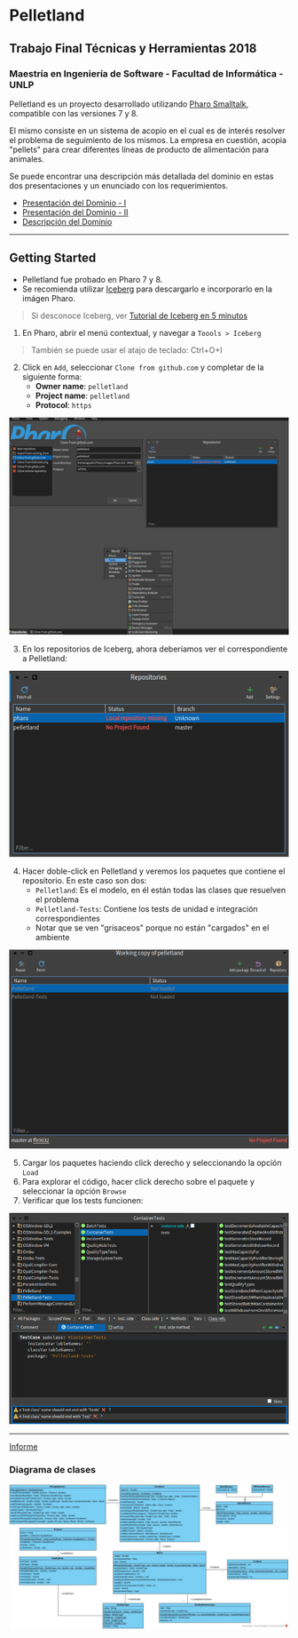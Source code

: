 # Pelletland

## Trabajo Final ​ Técnicas y Herramientas 2018

### Maestría en Ingeniería de Software - Facultad de Informática - UNLP

Pelletland es un proyecto desarrollado utilizando [Pharo Smalltalk](https://pharo.org/), compatible con las versiones 7 y 8.

El mismo consiste en un sistema de acopio en el cual es de interés resolver el problema de seguimiento de los mismos. La empresa en cuestión, acopia "pellets" para crear diferentes líneas de producto de alimentación para animales.

Se puede encontrar una descripción más detallada del dominio en estas dos presentaciones y un enunciado con los requerimientos.

* [Presentación del Dominio - I](docs/Presentacion_I.pdf)
* [Presentación del Dominio - II](docs/Presentacion_II.pdf)
* [Descripción del Dominio](docs/Enunciado.pdf)

---

## Getting Started

* Pelletland fue probado en Pharo 7 y 8.
* Se recomienda utilizar [Iceberg](https://github.com/pharo-vcs/iceberg) para descargarlo e incorporarlo en la imágen Pharo.

> Si desconoce Iceberg, ver [Tutorial de Iceberg en 5 minutos](https://github.com/pharo-vcs/iceberg/wiki/Tutorial)

1. En Pharo, abrir el menú contextual, y navegar a `Toools > Iceberg`

> También se puede usar el atajo de teclado: Ctrl+O+I

2. Click en `Add`, seleccionar `Clone from github.com` y completar de la siguiente forma:
   * **Owner name**: `pelletland`
   * **Project name**: `pelletland`
   * **Protocol**: `https`

![Paso 2](docs/install_step_2.jpg?raw=true)

3. En los repositorios de Iceberg, ahora deberíamos ver el correspondiente a Pelletland:

![Paso 3](docs/install_step_3.png?raw=true)

4. Hacer doble-click en Pelletland y veremos los paquetes que contiene el repositorio. En este caso son dos:
   * `Pelletland`: Es el modelo, en él están todas las clases que resuelven el problema
   * `Pelletland-Tests`: Contiene los tests de unidad e integración correspondientes
   * Notar que se ven "grisaceos" porque no están "cargados" en el ambiente

![Paso 4](docs/install_step_4.png?raw=true)

5. Cargar los paquetes haciendo click derecho y seleccionando la opción `Load`
6. Para explorar el código, hacer click derecho sobre el paquete y seleccionar la opción `Browse`
7. Verificar que los tests funcionen:

![Paso 7](docs/install_step_7.png?raw=true)

---

[Informe](docs/Informe.pdf)

### Diagrama de clases

![Diagrama de Clases](docs/Pelletland_class_diagram.jpg?raw=true)
